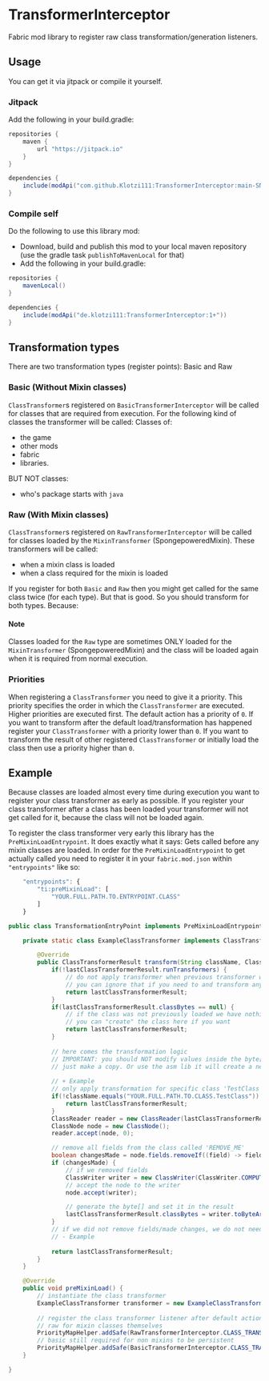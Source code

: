 # TransformerInterceptor

Fabric mod library to register raw class transformation/generation listeners.

## Usage
You can get it via jitpack or compile it yourself.

### Jitpack
Add the following in your build.gradle:

```groovy
repositories {
	maven {
		url "https://jitpack.io"
	}
}

dependencies {
    include(modApi("com.github.Klotzi111:TransformerInterceptor:main-SNAPSHOT"))
}
```

### Compile self
Do the following to use this library mod:
 - Download, build and publish this mod to your local maven repository (use the gradle task `publishToMavenLocal` for that)
 - Add the following in your build.gradle:
 
```groovy
repositories {
    mavenLocal()
}

dependencies {
    include(modApi("de.klotzi111:TransformerInterceptor:1+"))
}
```

## Transformation types
There are two transformation types (register points): Basic and Raw
### Basic (Without Mixin classes)
`ClassTransformer`s registered on `BasicTransformerInterceptor` will be called for classes that are required from execution.
For the following kind of classes the transformer will be called:
Classes of:
 - the game
 - other mods
 - fabric
 - libraries.

BUT NOT classes:
 - who's package starts with `java`

### Raw (With Mixin classes)
`ClassTransformer`s registered on `RawTransformerInterceptor` will be called for classes loaded by the `MixinTransformer` (SpongepoweredMixin).
These transformers will be called:
 - when a mixin class is loaded
 - when a class required for the mixin is loaded

If you register for both `Basic` and `Raw` then you might get called for the same class twice (for each type). But that is good. So you should transform for both types.
Because:

#### Note
Classes loaded for the `Raw` type are sometimes ONLY loaded for the `MixinTransformer` (SpongepoweredMixin) and the class will be loaded again when it is required from normal execution.

### Priorities
When registering a `ClassTransformer` you need to give it a priority. This priority specifies the order in which the `ClassTransformer` are executed.
Higher priorities are executed first. The default action has a priority of `0`.
If you want to transform after the default load/transformation has happened register your `ClassTransformer` with a priority lower than `0`.
If you want to transform the result of other registered `ClassTransformer` or initially load the class then use a priority higher than `0`.

## Example
Because classes are loaded almost every time during execution you want to register your class transformer as early as possible.
If you register your class transformer after a class has been loaded your transformer will not get called for it, because the class will not be loaded again.

To register the class transformer very early this library has the `PreMixinLoadEntrypoint`. It does exactly what it says: Gets called before any mixin classes are loaded.
In order for the `PreMixinLoadEntrypoint` to get actually called you need to register it in your `fabric.mod.json` within `"entrypoints"` like so:
```js
	"entrypoints": {
		"ti:preMixinLoad": [
			"YOUR.FULL.PATH.TO.ENTRYPOINT.CLASS"
		]
	}
```

```java
public class TransformationEntryPoint implements PreMixinLoadEntrypoint {

	private static class ExampleClassTransformer implements ClassTransformer {

		@Override
		public ClassTransformerResult transform(String className, ClassTransformerResult lastClassTransformerResult) {
			if(!lastClassTransformerResult.runTransformers) {
				// do not apply transformer when previous transformer wants no more transformations to happen
				// you can ignore that if you need to and transform anyway
				return lastClassTransformerResult;
			}
			if(lastClassTransformerResult.classBytes == null) {
				// if the class was not previously loaded we have nothing to transform
				// you can "create" the class here if you want
				return lastClassTransformerResult;
			}
			
			// here comes the transformation logic
			// IMPORTANT: you should NOT modify values inside the byte[] you get from 'lastClassTransformerResult.classBytes'
			// just make a copy. Or use the asm lib it will create a new byte[]
			
			// + Example
			// only apply transformation for specific class 'TestClass'
			if(!className.equals("YOUR.FULL.PATH.TO.CLASS.TestClass")) {
				return lastClassTransformerResult;
			}
			ClassReader reader = new ClassReader(lastClassTransformerResult.classBytes);
			ClassNode node = new ClassNode();
			reader.accept(node, 0);

			// remove all fields from the class called 'REMOVE_ME'
			boolean changesMade = node.fields.removeIf((field) -> field.name.equals("REMOVE_ME"));
			if (changesMade) {
				// if we removed fields
				ClassWriter writer = new ClassWriter(ClassWriter.COMPUTE_FRAMES);
				// accept the node to the writer
				node.accept(writer);

				// generate the byte[] and set it in the result
				lastClassTransformerResult.classBytes = writer.toByteArray();
			}
			// if we did not remove fields/made changes, we do not need to create a new byte[] since it will have the exact same values
			// - Example
			
			return lastClassTransformerResult;
		}
	}

	@Override
	public void preMixinLoad() {
		// instantiate the class transformer
		ExampleClassTransformer transformer = new ExampleClassTransformer();
		
		// register the class transformer listener after default actions: priority < 0
		// raw for mixin classes themselves
		PriorityMapHelper.addSafe(RawTransformerInterceptor.CLASS_TRANSFORMERS, /* just some arbitrary priority number < 0 to be after default action */ -1000, transformer);
		// basic still required for non mixins to be persistent
		PriorityMapHelper.addSafe(BasicTransformerInterceptor.CLASS_TRANSFORMERS, /* just some arbitrary priority number < 0 to be after default action */ -1000, transformer);
	}

}
```